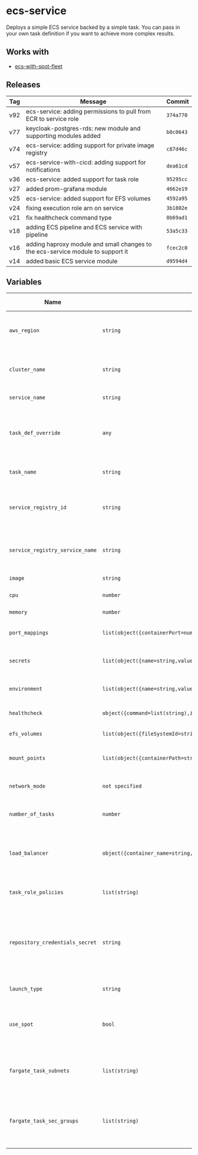 ecs-service
======


Deploys a simple ECS service backed by a simple task.  You can pass in your own task definition if you want to achieve more complex results.

Works with
------

* [ecs-with-spot-fleet](../ecs-with-spot-fleet/README.md)



Releases
------

|Tag | Message | Commit|
--- | --- | ---
v92 | ecs-service: adding permissions to pull from ECR to service role | `374a770`
v77 | keycloak-postgres-rds: new module and supporting modules added | `b0c0643`
v74 | ecs-service: adding support for private image registry | `c87d46c`
v57 | ecs-service-with-cicd: adding support for notifications | `dea61cd`
v36 | ecs-service: added support for task role | `95295cc`
v27 | added prom-grafana module | `4662e19`
v25 | ecs-service: added support for EFS volumes | `4592a95`
v24 | fixing execution role arn on service | `3b1802e`
v21 | fix healthcheck command type | `0b69ad1`
v18 | adding ECS pipeline and ECS service with pipeline | `53a5c33`
v16 | adding haproxy module and small changes to the ecs-service module to support it | `fcec2c0`
v14 | added basic ECS service module | `d9594d4`

Variables
------

|Name | Type | Description | Default Value|
--- | --- | --- | ---
`aws_region` | `string` | region where provisioning should happen | ``
`cluster_name` | `string` | name of cluster where service will run | ``
`service_name` | `string` | name of ECS service | ``
`task_def_override` | `any` | used to override the task definition with an external task def | `ERROR: cannot convert!`
`task_name` | `string` | name of ECS container | ``
`service_registry_id` | `string` | ID for the AWS service discovery namespace we will use | ``
`service_registry_service_name` | `string` | name for service we will use in the service registry | ``
`image` | `string` | image task will use | ``
`cpu` | `number` | CPU units for the task | `128`
`memory` | `number` | memory for the task | `256`
`port_mappings` | `list(object({containerPort=number,hostPort=number,protocol=string}))` | list of port mappings for the task | ``
`secrets` | `list(object({name=string,valueFrom=string}))` | environment variables from secrets | `[]`
`environment` | `list(object({name=string,value=string}))` | non scret environment variables | `[]`
`healthcheck` | `object({command=list(string),interval=number,retries=number,startPeriod=number,timeout=number})` | healthcheck for the container | `ERROR: cannot convert!`
`efs_volumes` | `list(object({fileSystemId=string,name=string,rootDirectory=string}))` | volumes for the task | `[]`
`mount_points` | `list(object({containerPath=string,readOnly=bool,sourceVolume=string}))` | mount points for the task definition | `[]`
`network_mode` | `not specified` | network mode to use for tasks | `bridge`
`number_of_tasks` | `number` | number of tasks to spawn for service | `2`
`load_balancer` | `object({container_name=string,container_port=number,target_group_arn=string})` | application load balancer associated with the service | `ERROR: cannot convert!`
`task_role_policies` | `list(string)` | list of ARNs of policies to attach to the task role | `[]`
`repository_credentials_secret` | `string` | secret for credentials to access the docker repository, needed if using a private repository | ``
`launch_type` | `string` | should we use EC2 or fargate | `EC2`
`use_spot` | `bool` | use spot capacity?  only takes effect for a the fargate launch type | `false`
`fargate_task_subnets` | `list(string)` | list of subnets to use for tasks launched on fargate | `[]`
`fargate_task_sec_groups` | `list(string)` | list of security groups to use for tasks launched on fargate | `[]`

